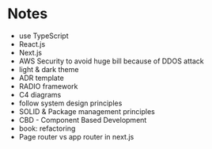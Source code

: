# Notes

- use TypeScript
- React.js
- Next.js
- AWS Security to avoid huge bill because of DDOS attack
- light & dark theme
- ADR template
- RADIO framework
- C4 diagrams
- follow system design principles
- SOLID & Package management principles
- CBD - Component Based Development
- book: refactoring
- Page router vs app router in next.js
